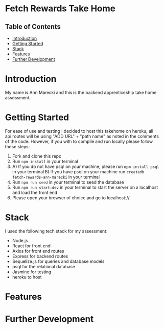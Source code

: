 # Fetch Rewards Take Home

## Table of Contents

- [Introduction](#introduction)
- [Getting Started](#getting-started)
- [Stack](#stack)
- [Features](#features)
- [Further Development](#further-development)

# Introduction

My name is Ann Marecki and this is the backend apprenticeship take home assessment.

# Getting Started

For ease of use and testing I decided to host this takehome on heroku, all api routes will be using "ADD URL" + "path name" as noted in the comments of the code.
However, if you with to compile and run locally please follow these steps:

1. Fork and clone this repo
2. Run `npm install` in your terminal
3. A) If you do not have psql on your machine, please run `npm install psql` in your terminal
   B) If you have psql on your machine run `createdb fetch-rewards-ann-marecki` in your terminal
4. Run `npm run seed` in your terminal to seed the database
5. Run `npm run start:dev` in your terminal to start the server on a localhost and load the front end
6. Please open your browser of choice and go to localhost://

# Stack

I used the following tech stack for my assessment:

- Node.js
- React for front end
- Axios for front end routes
- Express for backend routes
- Sequelize.js for queries and database models
- psql for the relational database
- Jasmine for testing
- heroku to host

# Features

# Further Development
